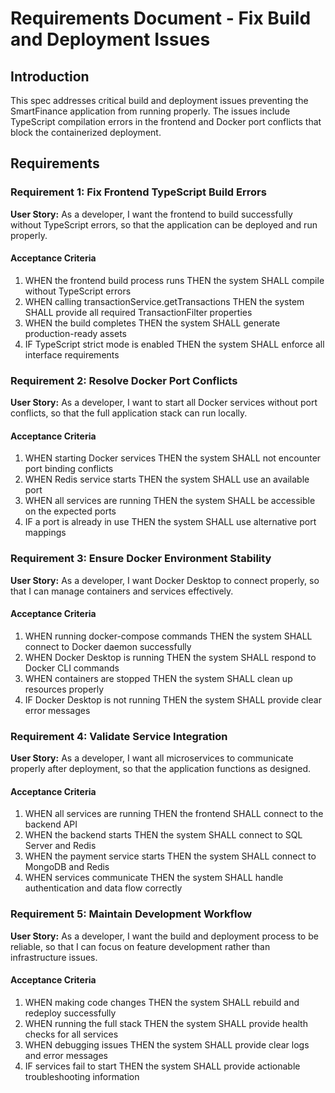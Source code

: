 # Requirements Document - Fix Build and Deployment Issues

## Introduction

This spec addresses critical build and deployment issues preventing the SmartFinance application from running properly. The issues include TypeScript compilation errors in the frontend and Docker port conflicts that block the containerized deployment.

## Requirements

### Requirement 1: Fix Frontend TypeScript Build Errors

**User Story:** As a developer, I want the frontend to build successfully without TypeScript errors, so that the application can be deployed and run properly.

#### Acceptance Criteria

1. WHEN the frontend build process runs THEN the system SHALL compile without TypeScript errors
2. WHEN calling transactionService.getTransactions THEN the system SHALL provide all required TransactionFilter properties
3. WHEN the build completes THEN the system SHALL generate production-ready assets
4. IF TypeScript strict mode is enabled THEN the system SHALL enforce all interface requirements

### Requirement 2: Resolve Docker Port Conflicts

**User Story:** As a developer, I want to start all Docker services without port conflicts, so that the full application stack can run locally.

#### Acceptance Criteria

1. WHEN starting Docker services THEN the system SHALL not encounter port binding conflicts
2. WHEN Redis service starts THEN the system SHALL use an available port
3. WHEN all services are running THEN the system SHALL be accessible on the expected ports
4. IF a port is already in use THEN the system SHALL use alternative port mappings

### Requirement 3: Ensure Docker Environment Stability

**User Story:** As a developer, I want Docker Desktop to connect properly, so that I can manage containers and services effectively.

#### Acceptance Criteria

1. WHEN running docker-compose commands THEN the system SHALL connect to Docker daemon successfully
2. WHEN Docker Desktop is running THEN the system SHALL respond to Docker CLI commands
3. WHEN containers are stopped THEN the system SHALL clean up resources properly
4. IF Docker Desktop is not running THEN the system SHALL provide clear error messages

### Requirement 4: Validate Service Integration

**User Story:** As a developer, I want all microservices to communicate properly after deployment, so that the application functions as designed.

#### Acceptance Criteria

1. WHEN all services are running THEN the frontend SHALL connect to the backend API
2. WHEN the backend starts THEN the system SHALL connect to SQL Server and Redis
3. WHEN the payment service starts THEN the system SHALL connect to MongoDB and Redis
4. WHEN services communicate THEN the system SHALL handle authentication and data flow correctly

### Requirement 5: Maintain Development Workflow

**User Story:** As a developer, I want the build and deployment process to be reliable, so that I can focus on feature development rather than infrastructure issues.

#### Acceptance Criteria

1. WHEN making code changes THEN the system SHALL rebuild and redeploy successfully
2. WHEN running the full stack THEN the system SHALL provide health checks for all services
3. WHEN debugging issues THEN the system SHALL provide clear logs and error messages
4. IF services fail to start THEN the system SHALL provide actionable troubleshooting information